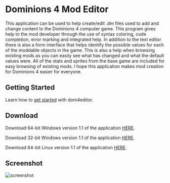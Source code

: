 # Dominions 4 Mod Editor
This application can be used to help create/edit .dm files used to add and change content to the Dominions 4 computer game. This program gives help to the mod developer through the use of syntax coloring, code completion, error marking and integrated help. In addition to the text editor there is also a form interface that helps identify the possible values for each of the moddable objects in the game. This is also a help when browsing existing mods as you can easily see what has changed and what the default values were. All of the stats and sprites from the base game are included for easy browsing of existing mods. I hope this application makes mod creation for Dominions 4 easier for everyone. 

## Getting Started
Learn how to [get started](https://github.com/larzm42/dom4editor/wiki/Getting-Started) with dom4editor.

## Download
Download 64-bit Windows version 1.1 of the application [HERE](https://drive.google.com/file/d/0B3IGmBe9vPavMEo5Y0YtMXVwN3c/view?usp=sharing).

Download 32-bit Windows version 1.1 of the application
[HERE](https://drive.google.com/file/d/0B3IGmBe9vPavNzBjRFFMenRpdnM/view?usp=sharing).

Download 64-bit Linux version 1.1 of the application [HERE](https://drive.google.com/file/d/0B3IGmBe9vPaveWM4T3IwVTQ3SUU/view?usp=sharing).

## Screenshot
![screenshot](https://raw.githubusercontent.com/larzm42/dom4editor/master/org.larz.dom4/screenshots/cover.png)
